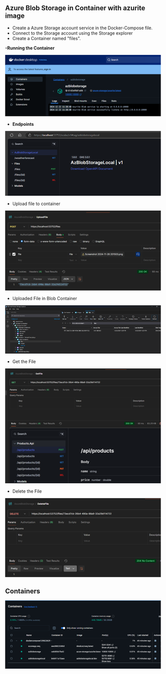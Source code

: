 ## Azure Blob Storage in Container with azurite image
- Create a Azure Storage account service in the Docker-Compose file.
- Connect to the Storage account using the Storage explorer
- Create a Container named "files".

**-Running the Container**

![alt text](Images/image.png)

- **Endpoints**

![alt text](Images/image-5.png)

- Upload file to container

![alt text](Images/image-2.png)

- Uploaded File in Blob Container

![alt text](Images/image-1.png)

- Get the File

![alt text](Images/image-3.png)

- Delete the File

![alt text](Images/image-4.png)

## Containers

![alt text](Images/image-6.png)